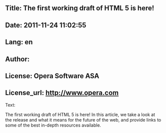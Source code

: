 Title: The first working draft of HTML 5 is here!
----
Date: 2011-11-24 11:02:55
----
Lang: en
----
Author: 
----
License: Opera Software ASA
----
License_url: http://www.opera.com
----
Text:

<p>
The first working draft of HTML 5 is here! In this article, we take a look at the release and what it means for the future of the web, and provide links to some of the best in-depth resources available.
</p>

